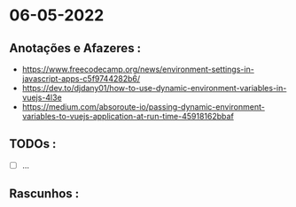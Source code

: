 # 06-05-2022



## Anotações e Afazeres :
- https://www.freecodecamp.org/news/environment-settings-in-javascript-apps-c5f9744282b6/
- https://dev.to/djdany01/how-to-use-dynamic-environment-variables-in-vuejs-4l3e
- https://medium.com/absoroute-io/passing-dynamic-environment-variables-to-vuejs-application-at-run-time-45918162bbaf


## TODOs :
- [ ] ...



## Rascunhos :